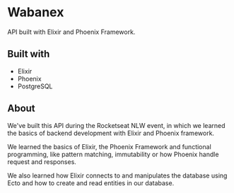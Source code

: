 # Wabanex

API built with Elixir and Phoenix Framework.

## Built with

- Elixir
- Phoenix
- PostgreSQL

## About

We've built this API during the Rocketseat NLW event, in which we learned the basics of backend development with Elixir and Phoenix framework.

We learned the basics of Elixir, the Phoenix Framework and functional programming, like pattern matching, immutability or how Phoenix handle request and responses.

We also learned how Elixir connects to and manipulates the database using Ecto and how to create and read entities in our database.
